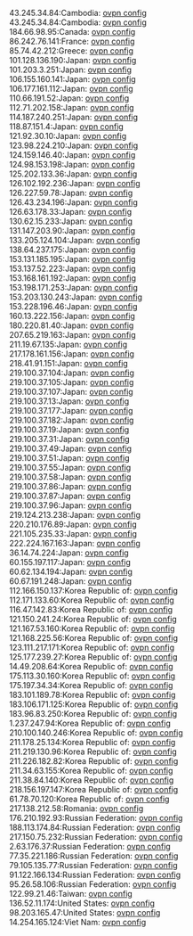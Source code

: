 43.245.34.84:Cambodia: [ovpn config](vpn/43_245_34_84.ovpn)  
43.245.34.84:Cambodia: [ovpn config](vpn/43_245_34_84.ovpn)  
184.66.98.95:Canada: [ovpn config](vpn/184_66_98_95.ovpn)  
86.242.76.141:France: [ovpn config](vpn/86_242_76_141.ovpn)  
85.74.42.212:Greece: [ovpn config](vpn/85_74_42_212.ovpn)  
101.128.136.190:Japan: [ovpn config](vpn/101_128_136_190.ovpn)  
101.203.3.251:Japan: [ovpn config](vpn/101_203_3_251.ovpn)  
106.155.160.141:Japan: [ovpn config](vpn/106_155_160_141.ovpn)  
106.177.161.112:Japan: [ovpn config](vpn/106_177_161_112.ovpn)  
110.66.191.52:Japan: [ovpn config](vpn/110_66_191_52.ovpn)  
112.71.202.158:Japan: [ovpn config](vpn/112_71_202_158.ovpn)  
114.187.240.251:Japan: [ovpn config](vpn/114_187_240_251.ovpn)  
118.87.151.4:Japan: [ovpn config](vpn/118_87_151_4.ovpn)  
121.92.30.10:Japan: [ovpn config](vpn/121_92_30_10.ovpn)  
123.98.224.210:Japan: [ovpn config](vpn/123_98_224_210.ovpn)  
124.159.146.40:Japan: [ovpn config](vpn/124_159_146_40.ovpn)  
124.98.153.198:Japan: [ovpn config](vpn/124_98_153_198.ovpn)  
125.202.133.36:Japan: [ovpn config](vpn/125_202_133_36.ovpn)  
126.102.192.236:Japan: [ovpn config](vpn/126_102_192_236.ovpn)  
126.227.59.78:Japan: [ovpn config](vpn/126_227_59_78.ovpn)  
126.43.234.196:Japan: [ovpn config](vpn/126_43_234_196.ovpn)  
126.63.178.33:Japan: [ovpn config](vpn/126_63_178_33.ovpn)  
130.62.15.233:Japan: [ovpn config](vpn/130_62_15_233.ovpn)  
131.147.203.90:Japan: [ovpn config](vpn/131_147_203_90.ovpn)  
133.205.124.104:Japan: [ovpn config](vpn/133_205_124_104.ovpn)  
138.64.237.175:Japan: [ovpn config](vpn/138_64_237_175.ovpn)  
153.131.185.195:Japan: [ovpn config](vpn/153_131_185_195.ovpn)  
153.137.52.223:Japan: [ovpn config](vpn/153_137_52_223.ovpn)  
153.168.161.192:Japan: [ovpn config](vpn/153_168_161_192.ovpn)  
153.198.171.253:Japan: [ovpn config](vpn/153_198_171_253.ovpn)  
153.203.130.243:Japan: [ovpn config](vpn/153_203_130_243.ovpn)  
153.228.196.46:Japan: [ovpn config](vpn/153_228_196_46.ovpn)  
160.13.222.156:Japan: [ovpn config](vpn/160_13_222_156.ovpn)  
180.220.81.40:Japan: [ovpn config](vpn/180_220_81_40.ovpn)  
207.65.219.163:Japan: [ovpn config](vpn/207_65_219_163.ovpn)  
211.19.67.135:Japan: [ovpn config](vpn/211_19_67_135.ovpn)  
217.178.161.156:Japan: [ovpn config](vpn/217_178_161_156.ovpn)  
218.41.91.151:Japan: [ovpn config](vpn/218_41_91_151.ovpn)  
219.100.37.104:Japan: [ovpn config](vpn/219_100_37_104.ovpn)  
219.100.37.105:Japan: [ovpn config](vpn/219_100_37_105.ovpn)  
219.100.37.107:Japan: [ovpn config](vpn/219_100_37_107.ovpn)  
219.100.37.13:Japan: [ovpn config](vpn/219_100_37_13.ovpn)  
219.100.37.177:Japan: [ovpn config](vpn/219_100_37_177.ovpn)  
219.100.37.182:Japan: [ovpn config](vpn/219_100_37_182.ovpn)  
219.100.37.19:Japan: [ovpn config](vpn/219_100_37_19.ovpn)  
219.100.37.31:Japan: [ovpn config](vpn/219_100_37_31.ovpn)  
219.100.37.49:Japan: [ovpn config](vpn/219_100_37_49.ovpn)  
219.100.37.51:Japan: [ovpn config](vpn/219_100_37_51.ovpn)  
219.100.37.55:Japan: [ovpn config](vpn/219_100_37_55.ovpn)  
219.100.37.58:Japan: [ovpn config](vpn/219_100_37_58.ovpn)  
219.100.37.86:Japan: [ovpn config](vpn/219_100_37_86.ovpn)  
219.100.37.87:Japan: [ovpn config](vpn/219_100_37_87.ovpn)  
219.100.37.96:Japan: [ovpn config](vpn/219_100_37_96.ovpn)  
219.124.213.238:Japan: [ovpn config](vpn/219_124_213_238.ovpn)  
220.210.176.89:Japan: [ovpn config](vpn/220_210_176_89.ovpn)  
221.105.235.33:Japan: [ovpn config](vpn/221_105_235_33.ovpn)  
222.224.167.163:Japan: [ovpn config](vpn/222_224_167_163.ovpn)  
36.14.74.224:Japan: [ovpn config](vpn/36_14_74_224.ovpn)  
60.155.197.117:Japan: [ovpn config](vpn/60_155_197_117.ovpn)  
60.62.134.194:Japan: [ovpn config](vpn/60_62_134_194.ovpn)  
60.67.191.248:Japan: [ovpn config](vpn/60_67_191_248.ovpn)  
112.166.150.137:Korea Republic of: [ovpn config](vpn/112_166_150_137.ovpn)  
112.171.133.60:Korea Republic of: [ovpn config](vpn/112_171_133_60.ovpn)  
116.47.142.83:Korea Republic of: [ovpn config](vpn/116_47_142_83.ovpn)  
121.150.241.24:Korea Republic of: [ovpn config](vpn/121_150_241_24.ovpn)  
121.167.53.160:Korea Republic of: [ovpn config](vpn/121_167_53_160.ovpn)  
121.168.225.56:Korea Republic of: [ovpn config](vpn/121_168_225_56.ovpn)  
123.111.217.171:Korea Republic of: [ovpn config](vpn/123_111_217_171.ovpn)  
125.177.239.27:Korea Republic of: [ovpn config](vpn/125_177_239_27.ovpn)  
14.49.208.64:Korea Republic of: [ovpn config](vpn/14_49_208_64.ovpn)  
175.113.30.160:Korea Republic of: [ovpn config](vpn/175_113_30_160.ovpn)  
175.197.34.34:Korea Republic of: [ovpn config](vpn/175_197_34_34.ovpn)  
183.101.189.78:Korea Republic of: [ovpn config](vpn/183_101_189_78.ovpn)  
183.106.171.125:Korea Republic of: [ovpn config](vpn/183_106_171_125.ovpn)  
183.96.83.250:Korea Republic of: [ovpn config](vpn/183_96_83_250.ovpn)  
1.237.247.94:Korea Republic of: [ovpn config](vpn/1_237_247_94.ovpn)  
210.100.140.246:Korea Republic of: [ovpn config](vpn/210_100_140_246.ovpn)  
211.178.25.134:Korea Republic of: [ovpn config](vpn/211_178_25_134.ovpn)  
211.219.130.96:Korea Republic of: [ovpn config](vpn/211_219_130_96.ovpn)  
211.226.182.82:Korea Republic of: [ovpn config](vpn/211_226_182_82.ovpn)  
211.34.63.155:Korea Republic of: [ovpn config](vpn/211_34_63_155.ovpn)  
211.38.84.140:Korea Republic of: [ovpn config](vpn/211_38_84_140.ovpn)  
218.156.197.147:Korea Republic of: [ovpn config](vpn/218_156_197_147.ovpn)  
61.78.70.120:Korea Republic of: [ovpn config](vpn/61_78_70_120.ovpn)  
217.138.212.58:Romania: [ovpn config](vpn/217_138_212_58.ovpn)  
176.210.192.93:Russian Federation: [ovpn config](vpn/176_210_192_93.ovpn)  
188.113.174.84:Russian Federation: [ovpn config](vpn/188_113_174_84.ovpn)  
217.150.75.232:Russian Federation: [ovpn config](vpn/217_150_75_232.ovpn)  
2.63.176.37:Russian Federation: [ovpn config](vpn/2_63_176_37.ovpn)  
77.35.221.186:Russian Federation: [ovpn config](vpn/77_35_221_186.ovpn)  
79.105.135.77:Russian Federation: [ovpn config](vpn/79_105_135_77.ovpn)  
91.122.166.134:Russian Federation: [ovpn config](vpn/91_122_166_134.ovpn)  
95.26.58.106:Russian Federation: [ovpn config](vpn/95_26_58_106.ovpn)  
122.99.21.46:Taiwan: [ovpn config](vpn/122_99_21_46.ovpn)  
136.52.11.174:United States: [ovpn config](vpn/136_52_11_174.ovpn)  
98.203.165.47:United States: [ovpn config](vpn/98_203_165_47.ovpn)  
14.254.165.124:Viet Nam: [ovpn config](vpn/14_254_165_124.ovpn)  
